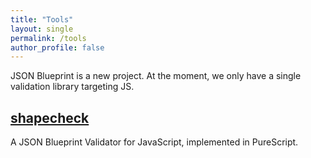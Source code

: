```yaml
---
title: "Tools"
layout: single
permalink: /tools
author_profile: false
---
```


JSON Blueprint is a new project. At the moment, we only have a single validation library targeting JS.

## [shapecheck](https://github.com/json-blueprint/shapecheck)
A JSON Blueprint Validator for JavaScript, implemented in PureScript.